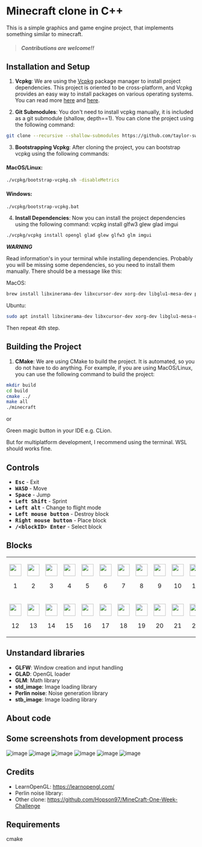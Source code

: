 # Minecraft clone in C++
This is a simple graphics and game engine project, that implements something similar to minecraft.

> #### **_Contributions are welcome!!_**

## Installation and Setup 

1. **Vcpkg**: We are using the [Vcpkg](https://github.com/microsoft/vcpkg) package manager to install project dependencies. This project is oriented to be cross-platform, and Vcpkg provides an easy way to install packages on various operating systems.
   You can read more [here](https://vcpkg.io/en/) and [here](https://learn.microsoft.com/en-us/vcpkg/get_started/overview).

2. **Git Submodules**: You don't need to install vcpkg manually, it is included as a git submodule (shallow, depth==1). You can clone the project using the following command:
```bash
git clone --recursive --shallow-submodules https://github.com/taylor-swif/minecraft.git
```
3. **Bootstrapping Vcpkg**: After cloning the project, you can bootstrap vcpkg using the following commands:

#### MacOS/Linux:
```bash
./vcpkg/bootstrap-vcpkg.sh -disableMetrics
```

#### Windows:
```bash
./vcpkg/bootstrap-vcpkg.bat
```

4. **Install Dependencies**: Now you can install the project dependencies using the following command:
   vcpkg install glfw3 glew glad imgui

```bash
./vcpkg/vcpkg install opengl glad glew glfw3 glm imgui
```
***WARNING***

Read information's in your terminal while installing dependencies. Probably you will be missing some dependencies, so you need to install them manually.
There should be a message like this:

MacOS:
```bash
brew install libxinerama-dev libxcursor-dev xorg-dev libglu1-mesa-dev pkg-config
```

Ubuntu:
```bash
sudo apt install libxinerama-dev libxcursor-dev xorg-dev libglu1-mesa-dev pkg-config
```

Then repeat 4th step.

## Building the Project
1. **CMake**: We are using CMake to build the project. It is automated, so you do not have to do anything. 
   For example, if you are using MacOS/Linux, you can use the following command to build the project:
```bash
mkdir build
cd build
cmake ../
make all
./minecraft
```

or

Green magic button in your IDE e.g. CLion.

But for multiplatform development, I recommend using the terminal. WSL should works fine.

## Controls
- <kbd>**Esc**</kbd> - Exit
- <kbd>**W**</kbd><kbd>**A**</kbd><kbd>**S**</kbd><kbd>**D**</kbd> - Move
- <kbd>**Space**</kbd> - Jump
- <kbd>**Left Shift**</kbd> - Sprint
- <kbd>**Left alt**</kbd> - Change to flight mode
- <kbd>**Left mouse button**</kbd> - Destroy block
- <kbd>**Right mouse button**</kbd> - Place block
- <kbd>**/\<blockID> Enter**</kbd> - Select block

## Blocks
<table>
  <tr>
    <td>
      <p align="center"><img src="screenshots/blocks/dirt.png" style="width: 32px; height: 32px;"></p>
      <p align="center">1</p>
    </td>
    <td>
      <p align="center"><img src="screenshots/blocks/grass.png" style="width: 32px; height: 32px;"></p>
      <p align="center">2</p>
    </td>
    <td>
      <p align="center"><img src="screenshots/blocks/sand.png" style="width: 32px; height: 32px;"></p>
      <p align="center">3</p>
    </td>
    <td>
      <p align="center"><img src="screenshots/blocks/gravel.png" style="width: 32px; height: 32px;"></p>
      <p align="center">4</p>
    </td>
    <td>
      <p align="center"><img src="screenshots/blocks/rock.png" style="width: 32px; height: 32px;"></p>
      <p align="center">5</p>
    </td>
    <td>
      <p align="center"><img src="screenshots/blocks/oak_wood.png" style="width: 32px; height: 32px;"></p>
      <p align="center">6</p>
    </td>
    <td>
      <p align="center"><img src="screenshots/blocks/oak_planks.png" style="width: 32px; height: 32px;"></p>
      <p align="center">7</p>
    </td>
    <td>
      <p align="center"><img src="screenshots/blocks/birch_wood.png" style="width: 32px; height: 32px;"></p>
      <p align="center">8</p>
    </td>
    <td>
      <p align="center"><img src="screenshots/blocks/birch_planks.png" style="width: 32px; height: 32px;"></p>
      <p align="center">9</p>
    </td>
    <td>
      <p align="center"><img src="screenshots/blocks/leafs.png" style="width: 32px; height: 32px;"></p>
      <p align="center">10</p>
    </td>
    <td>
      <p align="center"><img src="screenshots/blocks/cactus.png" style="width: 32px; height: 32px;"></p>
      <p align="center">11</p>
    </td>
  </tr>
  <tr>
    <td>
      <p align="center"><img src="screenshots/blocks/snow.png" style="width: 32px; height: 32px;"></p>
      <p align="center">12</p>
    </td>
    <td>
      <p align="center"><img src="screenshots/blocks/full_snow.png" style="width: 32px; height: 32px;"></p>
      <p align="center">13</p>
    </td>
    <td>
      <p align="center"><img src="screenshots/blocks/watermelon.png" style="width: 32px; height: 32px;"></p>
      <p align="center">14</p>
    </td>
    <td>
      <p align="center"><img src="screenshots/blocks/pumpkin.png" style="width: 32px; height: 32px;"></p>
      <p align="center">15</p>
    </td>
    <td>
      <p align="center"><img src="screenshots/blocks/coal_vein.png" style="width: 32px; height: 32px;"></p>
      <p align="center">16</p>
    </td>
    <td>
      <p align="center"><img src="screenshots/blocks/iron_vein.png" style="width: 32px; height: 32px;"></p>
      <p align="center">17</p>
    </td>
    <td>
      <p align="center"><img src="screenshots/blocks/emerald_vein.png" style="width: 32px; height: 32px;"></p>
      <p align="center">18</p>
    </td>
    <td>
      <p align="center"><img src="screenshots/blocks/diamond_vein.png" style="width: 32px; height: 32px;"></p>
      <p align="center">19</p>
    </td>
    <td>
      <p align="center"><img src="screenshots/blocks/bedrock.png" style="width: 32px; height: 32px;"></p>
      <p align="center">20</p>
    </td>
    <td>
      <p align="center"><img src="screenshots/blocks/brick.png" style="width: 32px; height: 32px;"></p>
      <p align="center">21</p>
    </td>
    <td>
      <p align="center"><img src="screenshots/blocks/water.png" style="width: 32px; height: 32px;"></p>
      <p align="center">22</p>
    </td>
  </tr>
</table>


## Unstandard libraries

- **GLFW**: Window creation and input handling
- **GLAD**: OpenGL loader
- **GLM**: Math library
- **std_image**: Image loading library
- **Perlin noise**: Noise generation library
- **stb_image**: Image loading library

## About code

## Some screenshots from development process
![image](screenshots/s10.png)
![image](screenshots/s20.png)
![image](screenshots/s30.png)
![image](screenshots/s35.png)
![image](screenshots/s40.png)
![image](screenshots/s50.png)

##

## Credits 
- LearnOpenGL: https://learnopengl.com/
- Perlin noise library:
- Other clone: https://github.com/Hopson97/MineCraft-One-Week-Challenge

## Requirements
cmake
